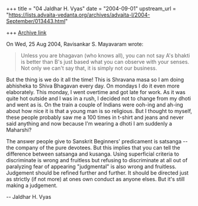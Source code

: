 +++
title = "04 Jaldhar H. Vyas"
date = "2004-09-01"
upstream_url = "https://lists.advaita-vedanta.org/archives/advaita-l/2004-September/013443.html"

+++
[Archive link](https://lists.advaita-vedanta.org/archives/advaita-l/2004-September/013443.html)

On Wed, 25 Aug 2004, Ravisankar S. Mayavaram wrote:

> Unless you are bhagavan (who knows all), you can not say A's bhakti  is
> better than B's just based what you can observe with your senses. Not only
> we can't say that,  it is simply not our business.
>

But the thing is we do it all the time!  This is Shravana masa so I am
doing abhisheka to Shiva Bhagavan every day.  On mondays I do it even
more elaborately.  This monday, I went overtime and got late for work.  As
it was quite hot outside and I was in a rush, I decided not to change from
my dhoti and went as is.  On the train a couple of Indians were ooh-ing
and ah-ing about how nice it is that a young man is so religious.  But I
thought to myself, these people probably saw me a 100 times in t-shirt and
jeans and never said anything and now because I'm wearing a dhoti I am
suddenly a Maharshi?

The answer people give to Sanskrit Beginners' predicament is satsanga --
the company of the pure devotees.  But this implies that you can tell the
difference between satsanga and kusanga.  Using superficial criteria to
discriminate is wrong and fruitless but refusing to discriminate at all
out of paralyzing fear of appearing "judgmental" is also wrong and
fruitless.  Judgement should be refined further and further.  It should be
directed just as strictly (if not more) at ones own conduct as anyone
elses.  But it's still making a judgement.


-- 
Jaldhar H. Vyas <jaldhar at braincells.com>

